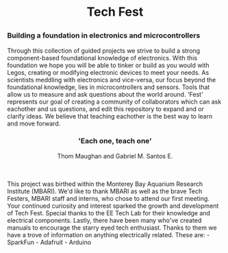 <h1><p align="center">Tech Fest
</p> </h1>

<h3>Building a foundation in electronics and microcontrollers</h3>
  Through this collection of guided projects we strive to build a strong component-based foundational knowledge of electronics. With this foundation we hope you will be able to tinker or build as you would with Legos, creating or modifying electronic devices to meet your needs. As scientists meddling with electronics and vice-versa, our focus beyond the foundational knowledge, lies in microcontrollers and sensors. Tools that allow us to measure and ask questions about the world around. 'Fest' represents our goal of creating a community of collaborators which can ask eachother and us questions, and edit this repository to expand and or clarify ideas. We believe that teaching eachother is the best way to learn and move forward.
  
<h3><p align="center">'Each one, teach one'</p></h3>
<p align="center">Thom Maughan and Gabriel M. Santos E.</p>
<br>
<br>
This project was birthed within the Monterey Bay Aquarium Research Institute (MBARI). We'd like to thank MBARI as well as the brave Tech Festers, MBARI staff and interns, who chose to attend our first meeting. Your continued curiosity and interest sparked the growth and development of Tech Fest. Special thanks to the EE Tech Lab for their knowledge and electrical components. Lastly, there have been many who've created manuals to encourage the starry eyed tech enthusiast. Thanks to them we have a trove of information on anything electrically related. These are:  
- SparkFun
- Adafruit
- Arduino
